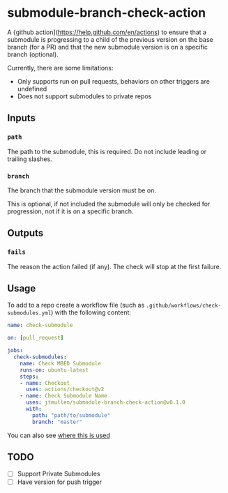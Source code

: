 # submodule-branch-check-action
A {github action](https://help.github.com/en/actions) to ensure that a submodule is progressing to a child of the previous version on the base branch (for a PR) and that the new submodule version is on a specific branch (optional). 

Currently, there are some limitations:
* Only supports run on pull requests, behaviors on other triggers are undefined
* Does not support submodules to private repos

## Inputs
### `path`
The path to the submodule, this is required. Do not include leading or trailing slashes.  

### `branch`
The branch that the submodule version must be on. 

This is optional, if not included the submodule will only be checked for progression, not if it is on a specific branch. 

## Outputs
### `fails`
The reason the action failed (if any). The check will stop at the first failure. 

## Usage
To add to a repo create a workflow file (such as `.github/workflows/check-submodules.yml`) with the following content:

```yml
name: check-submodule

on: [pull_request]

jobs:
  check-submodules:
    name: Check MBED Submodule
    runs-on: ubuntu-latest
    steps:
    - name: Checkout
      uses: actions/checkout@v2
    - name: Check Submodule Name
      uses: jtmullen/submodule-branch-check-action@v0.1.0
      with:
        path: "path/to/submodule"
        branch: "master"
```

You can also see [where this is used](https://github.com/search?l=YAML&q=submodule-branch-check-action&type=Code)

## TODO
- [ ] Support Private Submodules
- [ ] Have version for push trigger
